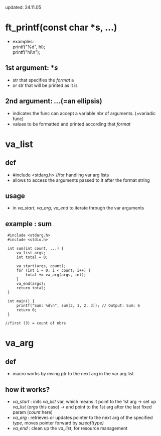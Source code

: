 updated: 24.11.05

# ft_printf(const char *s, ...) 
- examples:  
	printf("%d", hi);  
	printf("hi\n");
## 1st argument: **s*
- str that specifies the *format* a
- or str that will be printed as it is

## 2nd argument: *...*(=an ellipsis)
- indicates the func can accept a variable nbr of arguments. (=variadic func)
- values to be formatted and printed according that *format*

# va_list
## def
- #include <stdarg.h> //for handling var arg lists
- allows to access the arguments passed to it after the format string

## usage
- in *va_start*, *va_arg*, *va_end* to iterate through the var arguments

## example : sum
     #include <stdarg.h>
     #include <stdio.h>

     int sum(int count, ...) {
         va_list args;
         int total = 0;

         va_start(args, count);
         for (int i = 0; i < count; i++) {
             total += va_arg(args, int);
         }
         va_end(args);
         return total;
     }

     int main() {
         printf("Sum: %d\n", sum(3, 1, 2, 3)); // Output: Sum: 6
         return 0;
     }

	//first (3) = count of nbrs

# va_arg
## def
- macro works by mving ptr to the next arg in the var arg list

## how it works?
- *va_start* : inits *va_list* var, which means it point to the 1st arg
	-> set up *va_list* (*args* this case)
	-> and point to the 1st arg after the last fixed param (*count* here)
- *va_arg* : retrieves or updates pointer to the next arg of the specified *type*, moves pointer forward by *sizeof(type)*
- *va_end* : clean up the *va_list*, for resource management